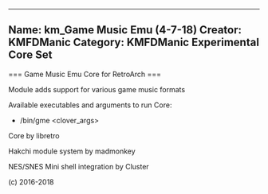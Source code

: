-----------------------
Name: km_Game Music Emu (4-7-18)
Creator: KMFDManic
Category: KMFDManic Experimental Core Set
-----------------------
=== Game Music Emu Core for RetroArch ===

Module adds support for various game music formats

Available executables and arguments to run Core:
- /bin/gme <rom> <clover_args>

Core by libretro

Hakchi module system by madmonkey

NES/SNES Mini shell integration by Cluster

(c) 2016-2018
